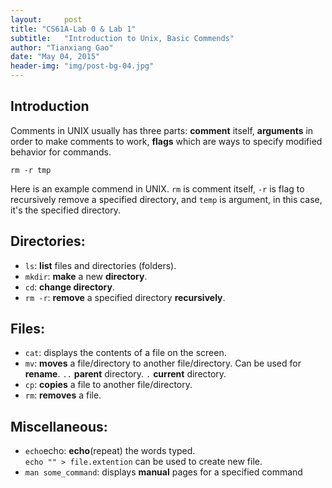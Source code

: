```yaml
---
layout:     post
title: "CS61A-Lab 0 & Lab 1"
subtitle:   "Introduction to Unix, Basic Commends"
author: "Tianxiang Gao"
date: "May 04, 2015"
header-img: "img/post-bg-04.jpg"
---
```


## Introduction

Comments in UNIX usually has three parts: **comment** itself, **arguments** in order to make comments to work, **flags** which are ways to specify modified behavior for commands.
<pre><code>rm -r tmp</code></pre>
	

Here is an example commend in UNIX. <code>rm</code> is comment itself, <code>-r</code> is flag to recursively remove a specified directory, and <code>temp</code> is argument, in this case, it's the specified directory.

Directories:
------------

* <code>ls</code>: <strong>list</strong> files and directories (folders).
* <code>mkdir</code>: <strong>make</strong> a new <strong>directory</strong>.
* <code>cd</code>: <strong>change directory</strong>.
* <code>rm -r</code>: <strong>remove</strong> a specified directory <strong>recursively</strong>.

Files:
------
* <code>cat</code>: displays the contents of a file on the screen.
* <code>mv</code>: <strong>moves</strong> a file/directory to another file/directory. Can be used for <strong>rename</strong>. <code>..</code> <strong>parent</strong> directory. <code>.</code> <strong>current</strong> directory.
* <code>cp</code>: <strong>copies</strong> a file to another file/directory.
* <code>rm</code>: <strong>removes</strong> a file.

Miscellaneous:
--------------
* <code>echo</code>echo: <strong>echo</strong>(repeat) the words typed. <br><code>echo "" > file.extention</code> can be used to create new file.
* <code>man some_command</code>: displays <strong>manual</strong> pages for a specified command